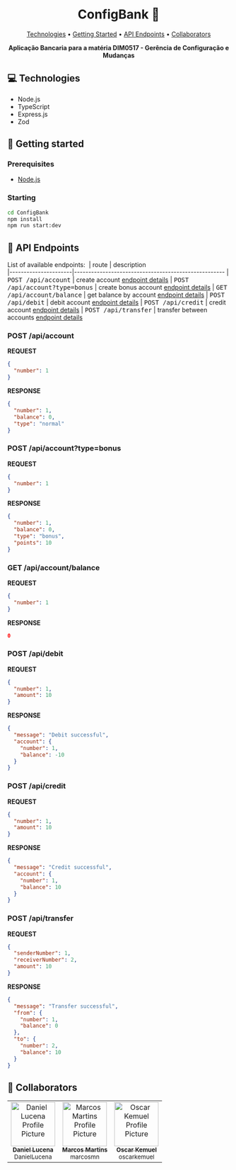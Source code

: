 <h1 align="center" style="font-weight: bold;">ConfigBank 🏦</h1>

<p align="center">
 <a href="#tech">Technologies</a> • 
 <a href="#started">Getting Started</a> • 
 <a href="#routes">API Endpoints</a> •
 <a href="#colab">Collaborators</a>
</p>

<p align="center">
    <b>Aplicação Bancaria para a matéria DIM0517 - Gerência de Configuração e Mudanças</b>
</p>

<h2 id="technologies">💻 Technologies</h2>

- Node.js
- TypeScript
- Express.js
- Zod

<h2 id="started">🚀 Getting started</h2>

<h3>Prerequisites</h3>

- [Node.js](https://nodejs.org/)

<h3>Starting</h3>

```bash
cd ConfigBank
npm install
npm run start:dev
```

<h2 id="routes">📍 API Endpoints</h2>

List of available endpoints:
​
| route               | description                                          
|----------------------|-----------------------------------------------------
| <kbd>POST /api/account</kbd>     | create account [endpoint details](#post-account-detail)
| <kbd>POST /api/account?type=bonus</kbd>     | create bonus account [endpoint details](#post-bonus-account-detail)
| <kbd>GET /api/account/balance</kbd>      | get balance by account [endpoint details](#get-balance-detail)
| <kbd>POST /api/debit</kbd>      | debit account [endpoint details](#post-debit-detail)
| <kbd>POST /api/credit</kbd>      | credit account [endpoint details](#post-credit-detail)
| <kbd>POST /api/transfer</kbd>      | transfer between accounts [endpoint details](#post-transfer-detail)



<h3 id="post-account-detail">POST /api/account</h3>

**REQUEST**
```json
{
  "number": 1
}
```

**RESPONSE**
```json
{
  "number": 1,
  "balance": 0,
  "type": "normal"
}
```

<h3 id="post-bonus-account-detail">POST /api/account?type=bonus</h3>

**REQUEST**
```json
{
  "number": 1
}
```

**RESPONSE**
```json
{
  "number": 1,
  "balance": 0,
  "type": "bonus",
  "points": 10
}
```

<h3 id="get-balance-detail">GET /api/account/balance</h3>

**REQUEST**
```json
{
  "number": 1
}
```

**RESPONSE**
```json
0
```

<h3 id="post-debit-detail">POST /api/debit</h3>

**REQUEST**
```json
{
  "number": 1,
  "amount": 10
}
```

**RESPONSE**
```json
{
  "message": "Debit successful",
  "account": {
    "number": 1,
    "balance": -10
  }
}
```

<h3 id="post-credit-detail">POST /api/credit</h3>

**REQUEST**
```json
{
  "number": 1,
  "amount": 10
}
```

**RESPONSE**
```json
{
  "message": "Credit successful",
  "account": {
    "number": 1,
    "balance": 10
  }
}
```

<h3 id="post-transfer-detail">POST /api/transfer</h3>

**REQUEST**
```json
{
  "senderNumber": 1,
  "receiverNumber": 2,
  "amount": 10
}
```

**RESPONSE**
```json
{
  "message": "Transfer successful",
  "from": {
    "number": 1,
    "balance": 0
  },
  "to": {
    "number": 2,
    "balance": 10
  }
}
```

<h2 id="colab">🤝 Collaborators</h2>

<table>
  <tr>
    <td align="center">
      <a href="https://github.com/DanielLucena">
        <img src="https://avatars.githubusercontent.com/u/12564417?v=4" width="100px;" alt="Daniel Lucena Profile Picture"/><br>
        <sub>
          <b>Daniel Lucena</b>
          <br>
            DanielLucena
        </sub>
      </a>
    </td>
    <td align="center">
      <a href="https://github.com/marcosmn">
        <img src="https://avatars.githubusercontent.com/u/30351698?v=4" width="100px;" alt="Marcos Martins Profile Picture"/><br>
        <sub>
          <b>Marcos Martins</b>
          <br>
          marcosmn
        </sub>
      </a>
    </td>
    <td align="center">
      <a href="https://github.com/oscarkemuel">
        <img src="https://avatars.githubusercontent.com/u/34771800?v=4" width="100px;" alt="Oscar Kemuel Profile Picture"/><br>
        <sub>
          <b>Oscar Kemuel</b>
          <br>
          oscarkemuel
        </sub>
      </a>
    </td>
  </tr>
</table>
